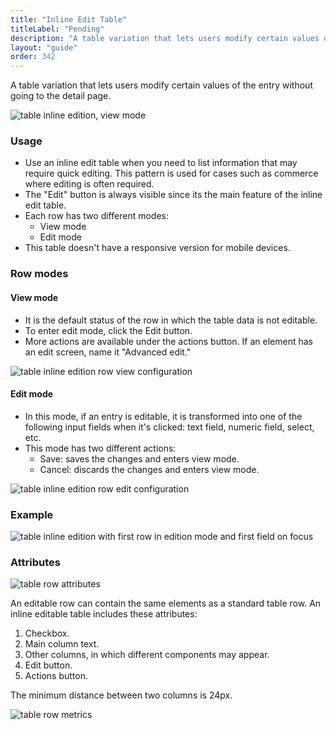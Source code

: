 ```yaml
---
title: "Inline Edit Table"
titleLabel: "Pending"
description: "A table variation that lets users modify certain values of the entry without going to the detail page."
layout: "guide"
order: 342
---
```


A table variation that lets users modify certain values of the entry without going to the detail page.

![table inline edition, view mode](/images/lexicon/TableInlineEdition.jpg)

### Usage

* Use an inline edit table when you need to list information that may require quick editing. This pattern is used for cases such as commerce where editing is often required.
* The "Edit" button is always visible since its the main feature of the inline edit table.
* Each row has two different modes:
	* View mode
	* Edit mode
* This table doesn't have a responsive version for mobile devices.

### Row modes

#### View mode
* It is the default status of the row in which the table data is not editable.
* To enter edit mode, click the Edit button.
* More actions are available under the actions button. If an element has an edit screen, name it "Advanced edit."

![table inline edition row view configuration](/images/lexicon/TableInlineEditRowView.jpg)

#### Edit mode
* In this mode, if an entry is editable, it is transformed into one of the following input fields when it's clicked: text field, numeric field, select, etc.
* This mode has two different actions:
	* Save: saves the changes and enters view mode.
	* Cancel: discards the changes and enters view mode.

![table inline edition row edit configuration](/images/lexicon/TableInlineEditRowEdit.jpg)

### Example

![table inline edition with first row in edition mode and first field on focus](/images/lexicon/TableInlineEditionFocus.jpg)

### Attributes

![table row attributes](/images/lexicon/TableInlineEditRowDesc.jpg)

An editable row can contain the same elements as a standard table row. An inline editable table includes these attributes:

1. Checkbox.
2. Main column text.
3. Other columns, in which different components may appear.
4. Edit button.
5. Actions button.

The minimum distance between two columns is 24px.

![table row metrics](/images/lexicon/TableInlineEditRowMetrics1.jpg)
